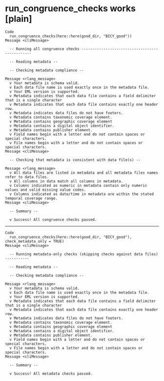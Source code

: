 # run_congruence_checks works [plain]

    Code
      run_congruence_checks(here::here(good_dir, "BICY_good"))
    Message <cliMessage>
      
      -- Running all congruence checks -----------------------------------------------
      
      -- Reading metadata --
      
      -- Checking metadata compliance --
      
    Message <rlang_message>
      v Your metadata is schema valid.
      v Each data file name is used exactly once in the metadata file.
      v Your EML version is supported.
      v Metadata indicates that each data file contains a field delimiter that is a single character
      v Metadata indicates that each data file contains exactly one header row.
      v Metadata indicates data files do not have footers.
      v Metadata contains taxonomic coverage element.
      v Metadata contains geographic coverage element
      v Metadata contains a digital object identifier.
      v Metadata contains publisher element.
      v Field names begin with a letter and do not contain spaces or special characters.
      v File names begin with a letter and do not contain spaces or special characters.
    Message <cliMessage>
      
      -- Checking that metadata is consistent with data file(s) --
      
    Message <rlang_message>
      v All data files are listed in metadata and all metadata files names refer to data files.
      v All columns in data match all columns in metadata.
      v Columns indicated as numeric in metadata contain only numeric values and valid missing value codes.
      v Columns indicated as date/time in metadata are within the stated temporal coverage range.
    Message <cliMessage>
      
      -- Summary --
      
      v Success! All congruence checks passed.

---

    Code
      run_congruence_checks(here::here(good_dir, "BICY_good"), check_metadata_only = TRUE)
    Message <cliMessage>
      
      -- Running metadata-only checks (skipping checks against data files) -----------
      
      -- Reading metadata --
      
      -- Checking metadata compliance --
      
    Message <rlang_message>
      v Your metadata is schema valid.
      v Each data file name is used exactly once in the metadata file.
      v Your EML version is supported.
      v Metadata indicates that each data file contains a field delimiter that is a single character
      v Metadata indicates that each data file contains exactly one header row.
      v Metadata indicates data files do not have footers.
      v Metadata contains taxonomic coverage element.
      v Metadata contains geographic coverage element
      v Metadata contains a digital object identifier.
      v Metadata contains publisher element.
      v Field names begin with a letter and do not contain spaces or special characters.
      v File names begin with a letter and do not contain spaces or special characters.
    Message <cliMessage>
      
      -- Summary --
      
      v Success! All metadata checks passed.

